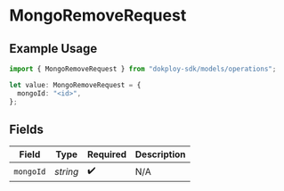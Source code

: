 # MongoRemoveRequest

## Example Usage

```typescript
import { MongoRemoveRequest } from "dokploy-sdk/models/operations";

let value: MongoRemoveRequest = {
  mongoId: "<id>",
};
```

## Fields

| Field              | Type               | Required           | Description        |
| ------------------ | ------------------ | ------------------ | ------------------ |
| `mongoId`          | *string*           | :heavy_check_mark: | N/A                |